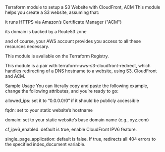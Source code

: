 
Terraform module to setup a S3 Website with CloudFront, ACM
This module helps you create a S3 website, assuming that:

it runs HTTPS via Amazon’s Certificate Manager ("ACM")

its domain is backed by a Route53 zone

and of course, your AWS account provides you access to all these resources necessary.

This module is available on the Terraform Registry.

This module is a pair with terraform-aws-s3-cloudfront-redirect, which handles redirecting of a DNS hostname to a website, using S3, CloudFront and ACM.

Sample Usage
You can literally copy and paste the following example, change the following attributes, and you’re ready to go:

allowed_ips: set it to “0.0.0.0/0” if it should be publicly accessible

fqdn: set to your static website’s hostname

domain: set to your static website’s base domain name (e.g., xyz.com)

cf_ipv6_enabled: default is true, enable CloudFront IPV6 feature.

single_page_application: default is false. If true, redirects all 404 errors to the specified index_document variable.
